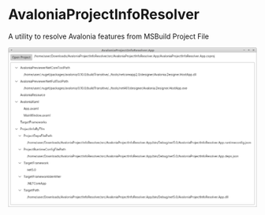 # AvaloniaProjectInfoResolver

A utility to resolve Avalonia features from MSBuild Project File

![App Screenshot](assets/Screenshot.png)
